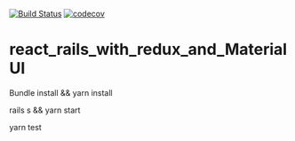 [![Build Status](https://travis-ci.org/ebadmail/react_rails_with_redux_and_MaterialUI.svg?branch=master)](http://travis-ci.org/ebadmail/react_rails_with_redux_and_MaterialUI/) [![codecov](https://codecov.io/gh/ebadmail/react_rails_with_redux_and_MaterialUI/branch/master/graph/badge.svg)](https://codecov.io/gh/ebadmail/react_rails_with_redux_and_MaterialUI)


# react_rails_with_redux_and_MaterialUI


Bundle install && yarn install


rails s && yarn start

yarn test
